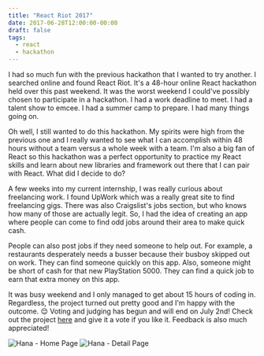 ```yaml
---
title: "React Riot 2017"
date: 2017-06-28T12:00:00-00:00
draft: false
tags:
  - react
  - hackathon
---
```


I had so much fun with the previous hackathon that I wanted to try another. I searched online and found React Riot. It's a 48-hour online React hackathon held over this past weekend. It was the worst weekend I could've possibly chosen to participate in a hackathon. I had a work deadline to meet. I had a talent show to emcee. I had a summer camp to prepare. I had many things going on.

Oh well, I still wanted to do this hackathon. My spirits were high from the previous one and I really wanted to see what I can accomplish within 48 hours without a team versus a whole week with a team. I'm also a big fan of React so this hackathon was a perfect opportunity to practice my React skills and learn about new libraries and framework out there that I can pair with React. What did I decide to do?

A few weeks into my current internship, I was really curious about freelancing work. I found UpWork which was a really great site to find freelancing gigs. There was also Craigslist's jobs section, but who knows how many of those are actually legit. So, I had the idea of creating an app where people can come to find odd jobs around their area to make quick cash.

People can also post jobs if they need someone to help out. For example, a restaurants desperately needs a busser because their busboy skipped out on work. They can find someone quickly on this app. Also, someone might be short of cash for that new PlayStation 5000. They can find a quick job to earn that extra money on this app.

It was busy weekend and I only managed to get about 15 hours of coding in. Regardless, the project turned out pretty good and I'm happy with the outcome. 😌 Voting and judging has begun and will end on July 2nd! Check out the project [here][1] and give it a vote if you like it. Feedback is also much appreciated!

<img src="http://i.imgur.com/o1oXiBn.png" alt="Hana - Home Page">

<img src="http://i.imgur.com/Ecx5JZX.png" alt="Hana - Detail Page">

[1]: http://hana-jobs.herokuapp.com/#/
